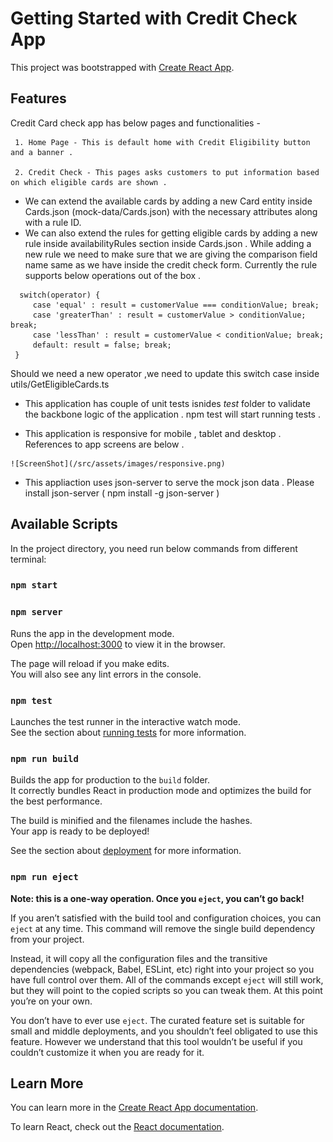 # Getting Started with Credit Check App

This project was bootstrapped with [Create React App](https://github.com/facebook/create-react-app).

## Features

Credit Card check app has below pages and functionalities -

     1. Home Page - This is default home with Credit Eligibility button and a banner .

     2. Credit Check - This pages asks customers to put information based on which eligible cards are shown .

  -    We can extend the available cards by adding a new Card entity inside Cards.json (mock-data/Cards.json)  with the necessary attributes along with a rule ID.
  -    We can also extend the rules for getting eligible cards by adding a new rule inside availabilityRules section inside Cards.json . While adding a new rule we need to make sure  that  we are giving the comparison field name same as we have inside the credit check form. Currently the rule supports below
  operations out of the box .
   ```
     switch(operator) {
        case 'equal' : result = customerValue === conditionValue; break;
        case 'greaterThan' : result = customerValue > conditionValue; break;
        case 'lessThan' : result = customerValue < conditionValue; break;
        default: result = false; break;
    }
   ```
   Should we need a new operator ,we need to update this switch case inside utils/GetEligibleCards.ts

   -  This application has couple of unit tests isnides _test_ folder to validate the backbone  logic of the application . npm test will start running tests .

   - This application is responsive  for mobile , tablet and desktop . References to app screens are below . 

    ![ScreenShot](/src/assets/images/responsive.png)

   - This appliaction uses json-server to serve the mock json data . Please install json-server ( npm install -g json-server )


 

## Available Scripts

In the project directory, you need run below commands from different terminal:

### `npm start`

### `npm server`

Runs the app in the development mode.\
Open [http://localhost:3000](http://localhost:3000) to view it in the browser.


The page will reload if you make edits.\
You will also see any lint errors in the console.

### `npm test`

Launches the test runner in the interactive watch mode.\
See the section about [running tests](https://facebook.github.io/create-react-app/docs/running-tests) for more information.

### `npm run build`

Builds the app for production to the `build` folder.\
It correctly bundles React in production mode and optimizes the build for the best performance.

The build is minified and the filenames include the hashes.\
Your app is ready to be deployed!

See the section about [deployment](https://facebook.github.io/create-react-app/docs/deployment) for more information.

### `npm run eject`

**Note: this is a one-way operation. Once you `eject`, you can’t go back!**

If you aren’t satisfied with the build tool and configuration choices, you can `eject` at any time. This command will remove the single build dependency from your project.

Instead, it will copy all the configuration files and the transitive dependencies (webpack, Babel, ESLint, etc) right into your project so you have full control over them. All of the commands except `eject` will still work, but they will point to the copied scripts so you can tweak them. At this point you’re on your own.

You don’t have to ever use `eject`. The curated feature set is suitable for small and middle deployments, and you shouldn’t feel obligated to use this feature. However we understand that this tool wouldn’t be useful if you couldn’t customize it when you are ready for it.

## Learn More

You can learn more in the [Create React App documentation](https://facebook.github.io/create-react-app/docs/getting-started).

To learn React, check out the [React documentation](https://reactjs.org/).
